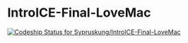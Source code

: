 IntroICE-Final-LoveMac
======================
[ ![Codeship Status for Sypruskung/IntroICE-Final-LoveMac](https://codeship.com/projects/4523de90-5c20-0132-d42f-0e90e8baf01d/status)](https://codeship.com/projects/50693)
